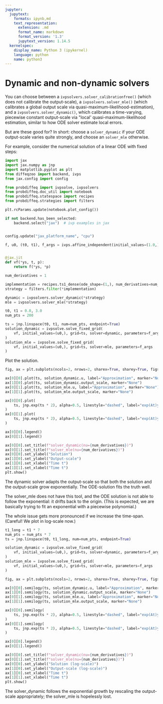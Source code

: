 ```yaml
---
jupyter:
  jupytext:
    formats: ipynb,md
    text_representation:
      extension: .md
      format_name: markdown
      format_version: '1.3'
      jupytext_version: 1.14.5
  kernelspec:
    display_name: Python 3 (ipykernel)
    language: python
    name: python3
---
```


# Dynamic and non-dynamic solvers

You can choose between a `ivpsolvers.solver_calibrationfree()` (which does not calibrate the output-scale), a `ivpsolvers.solver_mle()` (which calibrates a global output scale via quasi-maximum-likelihood-estimation), and a `ivpsolvers.solver_dynamic()`, which calibrates a time-varying, piecewise constant output-scale via "local' quasi-maximum-likelihood estimation, similar to how ODE solver estimate local errors.

But are these good for?
In short: choose a `solver_dynamic` if your ODE output-scale varies quite strongly, and choose an `solver_mle` otherwise.

For example, consider the numerical solution of a linear ODE with fixed steps:

```python
import jax
import jax.numpy as jnp
import matplotlib.pyplot as plt
from diffeqzoo import backend, ivps
from jax.config import config

from probdiffeq import ivpsolve, ivpsolvers
from probdiffeq.doc_util import notebook
from probdiffeq.statespace import recipes
from probdiffeq.strategies import filters
```

```python
plt.rcParams.update(notebook.plot_config())

if not backend.has_been_selected:
    backend.select("jax")  # ivp examples in jax


config.update("jax_platform_name", "cpu")
```

```python
f, u0, (t0, t1), f_args = ivps.affine_independent(initial_values=(1.0,), a=2.0)


@jax.jit
def vf(*ys, t, p):
    return f(*ys, *p)
```

```python
num_derivatives = 1

implementation = recipes.ts1_dense(ode_shape=(1,), num_derivatives=num_derivatives)
strategy = filters.filter(*implementation)

dynamic = ivpsolvers.solver_dynamic(*strategy)
mle = ivpsolvers.solver_mle(*strategy)
```

```python
t0, t1 = 0.0, 3.0
num_pts = 200

ts = jnp.linspace(t0, t1, num=num_pts, endpoint=True)
solution_dynamic = ivpsolve.solve_fixed_grid(
    vf, initial_values=(u0,), grid=ts, solver=dynamic, parameters=f_args
)
solution_mle = ivpsolve.solve_fixed_grid(
    vf, initial_values=(u0,), grid=ts, solver=mle, parameters=f_args
)
```

Plot the solution.

```python
fig, ax = plt.subplots(ncols=2, nrows=2, sharex=True, sharey=True, figsize=(8, 5))

ax[0][0].plot(ts, solution_dynamic.u, label="Approximation", marker="None")
ax[1][0].plot(ts, solution_dynamic.output_scale, marker="None")
ax[0][1].plot(ts, solution_mle.u, label="Approximation", marker="None")
ax[1][1].plot(ts, solution_mle.output_scale, marker="None")

ax[0][0].plot(
    ts, jnp.exp(ts * 2), alpha=0.5, linestyle="dashed", label="exp(At)y0", marker="None"
)
ax[0][1].plot(
    ts, jnp.exp(ts * 2), alpha=0.5, linestyle="dashed", label="exp(At)y0", marker="None"
)

ax[0][0].legend()
ax[0][1].legend()

ax[0][0].set_title(f"solver_dynamic(nu={num_derivatives})")
ax[0][1].set_title(f"solver_mle(nu={num_derivatives})")
ax[0][0].set_ylabel("Solution")
ax[1][0].set_ylabel("Output-scale")
ax[1][0].set_xlabel("Time t")
ax[1][1].set_xlabel("Time t")
plt.show()
```

The dynamic solver adapts the output-scale so that both the solution and the output-scale grow exponentially.
The ODE-solution fits the truth well.

The solver_mle does not have this tool, and the ODE solution is not able to follow the exponential: it drifts back to the origin. (This is expected, we are basically trying to fit an exponential with a piecewise polynomial.)

The whole issue gets more pronounced if we increase the time-span. (Careful! We plot in log-scale now.)


```python
t1_long = t1 * 7
num_pts = num_pts * 7
ts = jnp.linspace(t0, t1_long, num=num_pts, endpoint=True)

solution_dynamic = ivpsolve.solve_fixed_grid(
    vf, initial_values=(u0,), grid=ts, solver=dynamic, parameters=f_args
)
solution_mle = ivpsolve.solve_fixed_grid(
    vf, initial_values=(u0,), grid=ts, solver=mle, parameters=f_args
)
```

```python
fig, ax = plt.subplots(ncols=2, nrows=2, sharex=True, sharey=True, figsize=(8, 5))

ax[0][0].semilogy(ts, solution_dynamic.u, label="Approximation", marker="None")
ax[1][0].semilogy(ts, solution_dynamic.output_scale, marker="None")
ax[0][1].semilogy(ts, solution_mle.u, label="Approximation", marker="None")
ax[1][1].semilogy(ts, solution_mle.output_scale, marker="None")

ax[0][0].semilogy(
    ts, jnp.exp(ts * 2), alpha=0.5, linestyle="dashed", label="exp(At)y0", marker="None"
)
ax[0][1].semilogy(
    ts, jnp.exp(ts * 2), alpha=0.5, linestyle="dashed", label="exp(At)y0", marker="None"
)

ax[0][0].legend()
ax[0][1].legend()

ax[0][0].set_title(f"solver_dynamic(nu={num_derivatives})")
ax[0][1].set_title(f"solver_mle(nu={num_derivatives})")
ax[0][0].set_ylabel("Solution (log-scale)")
ax[1][0].set_ylabel("Output-scale (log-scale)")
ax[1][0].set_xlabel("Time t")
ax[1][1].set_xlabel("Time t")
plt.show()
```

The solver_dynamic follows the exponential growth by rescaling the output-scale appropriately; the solver_mle is hopelessly lost.
